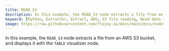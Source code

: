 ```yaml
---
title: READ_S3
description: In this example, the READ_S3 node extracts a file from an AWS S3 bucket, and displays it with the TABLE visualizer node.
keyword: [Python, Extractor, Extract, AWS, S3 file reading, Read data from S3, File extraction from S3, Flojoy Read S3 node, Python S3 data retrieval, S3 file handling, Data extraction from cloud, Python data import from S3, Cloud data processing, Efficient data access from S3]
image: https://raw.githubusercontent.com/flojoy-ai/docs/main/docs/nodes/EXTRACTORS/FILE/READ_S3/examples/EX1/output.jpeg
---
```


In this example, the `READ_S3` node extracts a file from an AWS S3 bucket, and displays it with the `TABLE` visualizer node.